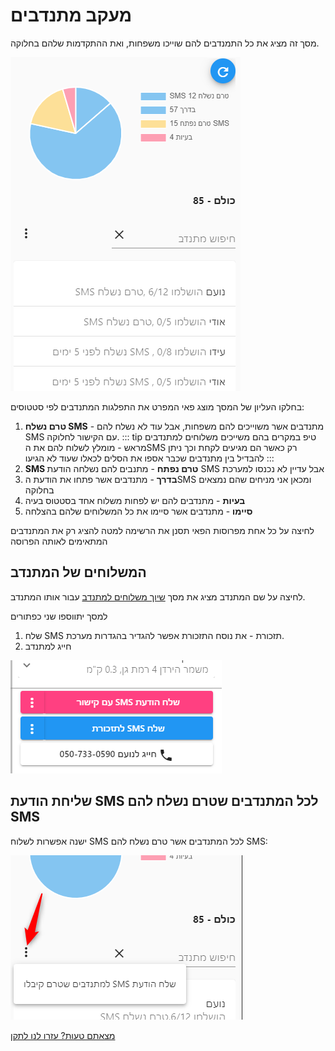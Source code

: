 # מעקב מתנדבים

מסך זה מציג את כל התמנדבים להם שוייכו משפחות, ואת ההתקדמות שלהם בחלוקה.

![](./2020-10-05_16h02_24.png)

בחלקו העליון של המסך מוצג פאי המפרט את התפלגות המתנדבים לפי סטטוסים:
1. **טרם נשלח SMS** - מתנדבים אשר משוייכים להם משפחות, אבל עוד לא נשלח להם SMS עם הקישור לחלוקה.
   ::: tip טיפ
   במקרים בהם משייכים משלוחים למתנדבים מראש - מומלץ לשלוח להם את הSMS רק כאשר הם מגיעים לקחת וכך ניתן להבדיל בין מתנדבים שכבר אספו את הסלים לכאלו שעוד לא הגיעו
   :::
2. **SMS טרם נפתח** - מתנבים להם נשלחה הודעת SMS אבל עדיין לא נכנסו למערכת
3. **בדרך** - מתנדבים אשר פתחו את הודעת הSMS ומכאן אני מניחים שהם נמצאים בחלוקה
4. **בעיות** - מתנדבים להם יש לפחות משלוח אחד בסטטוס בעיה
5. **סיימו** - מתנדבים אשר סיימו את כל המשלוחים שלהם בהצלחה

לחיצה על כל אחת מפרוסות הפאי תסנן את הרשימה למטה להציג רק את המתנדבים המתאימים לאותה הפרוסה

## המשלוחים של המתנדב
לחיצה על שם המתנדב מציג את מסך 
[שיוך משלוחים למתנדב](/guide/)
עבור אותו המתנדב.

למסך יתווספו שני כפתורים
1. שלח SMS תזכורת - את נוסח התזכורת אפשר להגדיר בהגדרות מערכת.
2. חייג למתנדב

![](./2020-10-05_16h16_45.png)


## שליחת הודעת SMS לכל המתנדבים שטרם נשלח להם SMS
ישנה אפשרות לשלוח SMS לכל המתנדבים אשר טרם נשלח להם SMS:

![](./2020-10-05_16h18_48.png)

[מצאתם טעות? עזרו לנו לתקן](https://github.com/noam-honig/food-basket-delivery/tree/master/docs/guide/delivery-followup.md)
